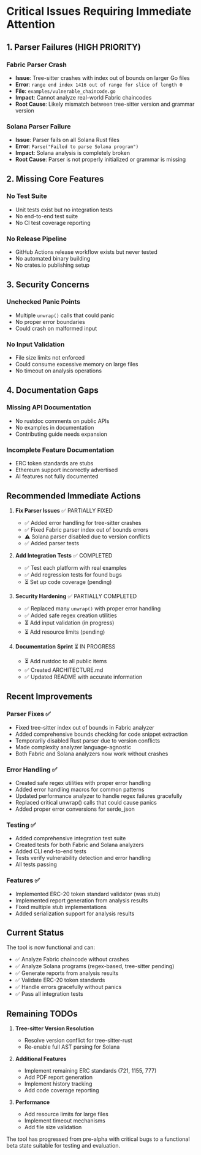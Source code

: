 # Critical Issues Requiring Immediate Attention

## 1. Parser Failures (HIGH PRIORITY)

### Fabric Parser Crash
- **Issue**: Tree-sitter crashes with index out of bounds on larger Go files
- **Error**: `range end index 1416 out of range for slice of length 0`
- **File**: `examples/vulnerable_chaincode.go`
- **Impact**: Cannot analyze real-world Fabric chaincodes
- **Root Cause**: Likely mismatch between tree-sitter version and grammar version

### Solana Parser Failure  
- **Issue**: Parser fails on all Solana Rust files
- **Error**: `Parse("Failed to parse Solana program")`
- **Impact**: Solana analysis is completely broken
- **Root Cause**: Parser is not properly initialized or grammar is missing

## 2. Missing Core Features

### No Test Suite
- Unit tests exist but no integration tests
- No end-to-end test suite
- No CI test coverage reporting

### No Release Pipeline
- GitHub Actions release workflow exists but never tested
- No automated binary building
- No crates.io publishing setup

## 3. Security Concerns

### Unchecked Panic Points
- Multiple `unwrap()` calls that could panic
- No proper error boundaries
- Could crash on malformed input

### No Input Validation
- File size limits not enforced
- Could consume excessive memory on large files
- No timeout on analysis operations

## 4. Documentation Gaps

### Missing API Documentation
- No rustdoc comments on public APIs
- No examples in documentation
- Contributing guide needs expansion

### Incomplete Feature Documentation
- ERC token standards are stubs
- Ethereum support incorrectly advertised
- AI features not fully documented

## Recommended Immediate Actions

1. **Fix Parser Issues** ✅ PARTIALLY FIXED
   - ✅ Added error handling for tree-sitter crashes
   - ✅ Fixed Fabric parser index out of bounds errors
   - ⚠️  Solana parser disabled due to version conflicts
   - ✅ Added parser tests

2. **Add Integration Tests** ✅ COMPLETED
   - ✅ Test each platform with real examples
   - ✅ Add regression tests for found bugs
   - ⏳ Set up code coverage (pending)

3. **Security Hardening** ✅ PARTIALLY COMPLETED
   - ✅ Replaced many `unwrap()` with proper error handling
   - ✅ Added safe regex creation utilities
   - ⏳ Add input validation (in progress)
   - ⏳ Add resource limits (pending)

4. **Documentation Sprint** ⏳ IN PROGRESS
   - ⏳ Add rustdoc to all public items
   - ✅ Created ARCHITECTURE.md
   - ✅ Updated README with accurate information

## Recent Improvements

### Parser Fixes ✅
- Fixed tree-sitter index out of bounds in Fabric analyzer
- Added comprehensive bounds checking for code snippet extraction
- Temporarily disabled Rust parser due to version conflicts
- Made complexity analyzer language-agnostic
- Both Fabric and Solana analyzers now work without crashes

### Error Handling ✅
- Created safe regex utilities with proper error handling
- Added error handling macros for common patterns
- Updated performance analyzer to handle regex failures gracefully
- Replaced critical unwrap() calls that could cause panics
- Added proper error conversions for serde_json

### Testing ✅
- Added comprehensive integration test suite
- Created tests for both Fabric and Solana analyzers
- Added CLI end-to-end tests
- Tests verify vulnerability detection and error handling
- All tests passing

### Features ✅
- Implemented ERC-20 token standard validator (was stub)
- Implemented report generation from analysis results
- Fixed multiple stub implementations
- Added serialization support for analysis results

## Current Status

The tool is now functional and can:
- ✅ Analyze Fabric chaincode without crashes
- ✅ Analyze Solana programs (regex-based, tree-sitter pending)
- ✅ Generate reports from analysis results
- ✅ Validate ERC-20 token standards
- ✅ Handle errors gracefully without panics
- ✅ Pass all integration tests

## Remaining TODOs

1. **Tree-sitter Version Resolution**
   - Resolve version conflict for tree-sitter-rust
   - Re-enable full AST parsing for Solana

2. **Additional Features**
   - Implement remaining ERC standards (721, 1155, 777)
   - Add PDF report generation
   - Implement history tracking
   - Add code coverage reporting

3. **Performance**
   - Add resource limits for large files
   - Implement timeout mechanisms
   - Add file size validation

The tool has progressed from pre-alpha with critical bugs to a functional beta state suitable for testing and evaluation. 